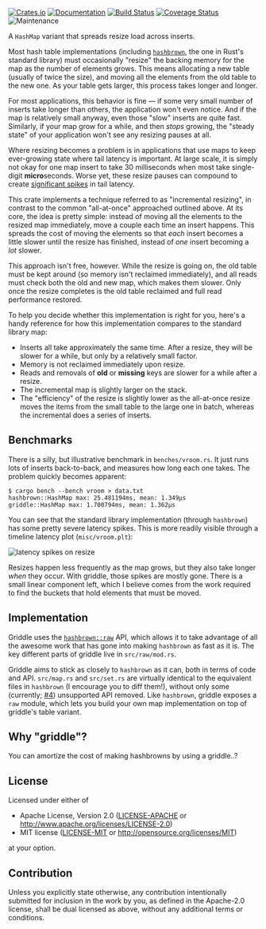 [![Crates.io](https://img.shields.io/crates/v/griddle.svg)](https://crates.io/crates/griddle)
[![Documentation](https://docs.rs/griddle/badge.svg)](https://docs.rs/griddle/)
[![Build Status](https://dev.azure.com/jonhoo/jonhoo/_apis/build/status/griddle?branchName=master)](https://dev.azure.com/jonhoo/jonhoo/_build/latest?definitionId=26&branchName=master)
[![Coverage Status](https://codecov.io/gh/jonhoo/griddle/branch/master/graph/badge.svg)](https://codecov.io/gh/jonhoo/griddle)
![Maintenance](https://img.shields.io/badge/maintenance-experimental-blue.svg)

A `HashMap` variant that spreads resize load across inserts.

Most hash table implementations (including [`hashbrown`], the one in
Rust's standard library) must occasionally "resize" the backing memory
for the map as the number of elements grows. This means allocating a new
table (usually of twice the size), and moving all the elements from the
old table to the new one. As your table gets larger, this process takes
longer and longer.

For most applications, this behavior is fine — if some very small number
of inserts take longer than others, the application won't even notice.
And if the map is relatively small anyway, even those "slow" inserts are
quite fast. Similarly, if your map grow for a while, and then _stops_
growing, the "steady state" of your application won't see any resizing
pauses at all.

Where resizing becomes a problem is in applications that use maps to
keep ever-growing state where tail latency is important. At large scale,
it is simply not okay for one map insert to take 30 milliseconds when
most take single-digit **micro**seconds. Worse yet, these resize pauses
can compound to create [significant spikes] in tail latency.

This crate implements a technique referred to as "incremental resizing",
in contrast to the common "all-at-once" approached outlined above. At
its core, the idea is pretty simple: instead of moving all the elements
to the resized map immediately, move a couple each time an insert
happens. This spreads the cost of moving the elements so that _each_
insert becomes a little slower until the resize has finished, instead of
_one_ insert becoming a _lot_ slower.

This approach isn't free, however. While the resize is going on, the old
table must be kept around (so memory isn't reclaimed immediately), and
all reads must check both the old and new map, which makes them slower.
Only once the resize completes is the old table reclaimed and full read
performance restored.

To help you decide whether this implementation is right for you, here's
a handy reference for how this implementation compares to the standard
library map:

 - Inserts all take approximately the same time.
   After a resize, they will be slower for a while, but only by a
   relatively small factor.
 - Memory is not reclaimed immediately upon resize.
 - Reads and removals of **old** or **missing** keys are slower for a
   while after a resize.
 - The incremental map is slightly larger on the stack.
 - The "efficiency" of the resize is slightly lower as the all-at-once
   resize moves the items from the small table to the large one in
   batch, whereas the incremental does a series of inserts.

## Benchmarks

There is a silly, but illustrative benchmark in `benches/vroom.rs`. It
just runs lots of inserts back-to-back, and measures how long each one
takes. The problem quickly becomes apparent:

```console
$ cargo bench --bench vroom > data.txt
hashbrown::HashMap max: 25.481194ms, mean: 1.349µs
griddle::HashMap max: 1.700794ms, mean: 1.362µs
```

You can see that the standard library implementation (through
`hashbrown`) has some pretty severe latency spikes. This is more readily
visible through a timeline latency plot (`misc/vroom.plt`):

![latency spikes on resize](https://raw.githubusercontent.com/jonhoo/griddle/master/misc/vroom.png)

Resizes happen less frequently as the map grows, but they also take
longer _when_ they occur. With griddle, those spikes are mostly gone.
There is a small linear component left, which I believe comes from the
work required to find the buckets that hold elements that must be moved.

## Implementation

Griddle uses the
[`hashbrown::raw`](https://docs.rs/hashbrown/0.8/hashbrown/raw/index.html)
API, which allows it to take advantage of all the awesome work that has
gone into making `hashbrown` as fast as it is. The key different parts
of griddle live in `src/raw/mod.rs`.

Griddle aims to stick as closely to `hashbrown` as it can, both in terms
of code and API. `src/map.rs` and `src/set.rs` are virtually identical
to the equivalent files in `hashbrown` (I encourage you to diff them!),
without only some (currently;
[#4](https://github.com/jonhoo/griddle/issues/4)) unsupported API
removed. Like `hashbrown`, griddle exposes a `raw` module, which lets
you build your own map implementation on top of griddle's table variant.

## Why "griddle"?

You can amortize the cost of making hashbrowns by using a griddle..?

[`hashbrown`]: https://crates.io/crates/hashbrown
[significant spikes]: https://twitter.com/jonhoo/status/1277618908355313670

## License

Licensed under either of

 * Apache License, Version 2.0
   ([LICENSE-APACHE](LICENSE-APACHE) or http://www.apache.org/licenses/LICENSE-2.0)
 * MIT license
   ([LICENSE-MIT](LICENSE-MIT) or http://opensource.org/licenses/MIT)

at your option.

## Contribution

Unless you explicitly state otherwise, any contribution intentionally submitted
for inclusion in the work by you, as defined in the Apache-2.0 license, shall be
dual licensed as above, without any additional terms or conditions.
